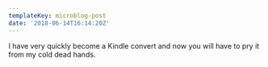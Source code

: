 ```yaml
---
templateKey: microblog-post
date: '2018-06-14T16:14:20Z'
---
```


I have very quickly become a Kindle convert and now you will have to pry it from my cold dead hands.

